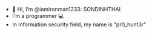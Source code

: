- 👋 Hi, I’m @iamironman1233: SONDINHTHAI
- I'm a programmer 💻
- In information security field, my name is "pr0_hunt3r"
